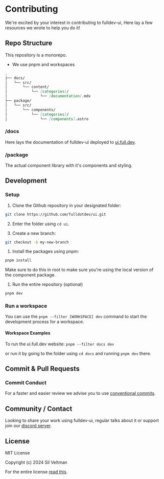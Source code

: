 # Contributing

We're excited by your interest in contributing to fulldev-ui,
Here lay a few resources we wrote to help you do it!

## Repo Structure

This repository is a monorepo.

- We use pnpm and workspaces

```md
.
├── docs/
│   └── src/
│       └── content/
│           └── [categories]/
│               └── [documentation].mdx
├── package/
│   └── src/
│       └── components/
│           └── [categories]/
│               └── [components].astro
```

### /docs

Here lays the documentation of fulldev-ui deployed to [ui.full.dev](https://ui.full.dev).

### /package

The actual component library with it's components and styling.

## Development

### Setup

1. Clone the Github repository in your designated folder:

```bash
git clone https://github.com/fulldotdev/ui.git
```

2. Enter the folder using `cd ui`.

3. Create a new branch:

```bash
git checkout -b my-new-branch
```

1. Install the packages using pnpm:

```bash
pnpm install
```

Make sure to do this in root to make sure you're using the local version of the component package.

1. Run the entire repository (optional)

```bash
pnpm dev
```

### Run a workspace

You can use the `pnpm --filter [WORKSPACE] dev` command to start the development process for a workspace.

#### Workspace Examples

To run the ui.full.dev website:
`pnpm --filter docs dev`

or run it by going to the folder using `cd docs` and running `pnpm dev` there.

## Commit & Pull Requests

### Commit Conduct

For a faster and easier review we advise you to use [conventional commits](https://www.conventionalcommits.org/en/v1.0.0/#summary).

## Community / Contact

Looking to share your work using fulldev-ui, regular talks about it or support join our [discord server](https://discord.gg/tdmUyH2YE4).

## License

MIT License

Copyright (c) 2024 Sil Veltman

For the entire license [read this](https://github.com/fulldotdev/ui/blob/main/LICENCE).
